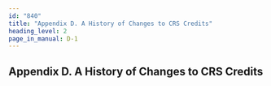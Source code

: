 ```yaml
---
id: "840"
title: "Appendix D. A History of Changes to CRS Credits"
heading_level: 2
page_in_manual: D-1
---
```


## Appendix D. A History of Changes to CRS Credits
